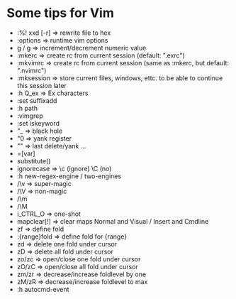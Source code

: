 # Some tips for Vim

- :%! xxd [-r] => rewrite file to hex
- :options => runtime vim options
- g<C-a> / g<C-x> => increment/decrement numeric value
- :mkerc => create rc from current session (default: ".exrc")
- :mkvimrc => create rc from current session (same as :mkerc, but default:
  ".nvimrc")
- :mksession => store current files, windows, ettc. to be able to continue this
  session later
- :h Q_ex => Ex characters
- :set suffixadd
- :h path
- :vimgrep
- :set iskeyword
- "_  => black hole
- "0 => yank register
- "" => last delete/yank ...
- <C-r>=[var]
- substitute()
- ignorecase => \c (ignore) \C (no)
- :h new-regex-engine / two-engines
- /\v => super-magic
- /\V => non-magic
- /\m
- /\M
- i_CTRL_O => one-shot
- mapclear[!] => clear maps Normal and Visual / Insert and Cmdline
- zf => define fold
- :{range}fold => define fold for {range}
- zd => delete one fold under cursor
- zD => delete all fold under cursor
- zo/zc => open/close one fold under cursor
- zO/zC => open/close all fold under cursor
- zm/zr => decrease/increase foldlevel by one
- zM/zR => decrease/increase foldlevel to max
- :h autocmd-event
